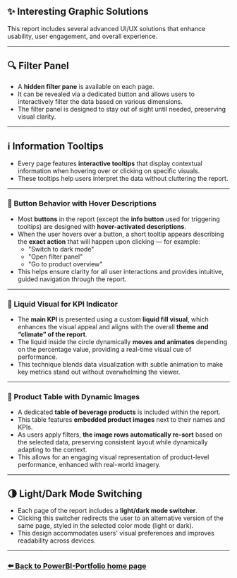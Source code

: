 ## ✨ Interesting Graphic Solutions

This report includes several advanced UI/UX solutions that enhance usability, user engagement, and overall experience.

---

## 🔍 Filter Panel

- A **hidden filter pane** is available on each page.
- It can be revealed via a dedicated button and allows users to interactively filter the data based on various dimensions.
- The filter panel is designed to stay out of sight until needed, preserving visual clarity.

---

## ℹ️ Information Tooltips

- Every page features **interactive tooltips** that display contextual information when hovering over or clicking on specific visuals.
- These tooltips help users interpret the data without cluttering the report.

---

### 🔘 Button Behavior with Hover Descriptions

- Most **buttons** in the report (except the **info button** used for triggering tooltips) are designed with **hover-activated descriptions**.
- When the user hovers over a button, a short tooltip appears describing the **exact action** that will happen upon clicking — for example:
  - "Switch to dark mode"
  - "Open filter panel"
  - "Go to product overview"
- This helps ensure clarity for all user interactions and provides intuitive, guided navigation through the report.

---

### 🌊 Liquid Visual for KPI Indicator

- The **main KPI** is presented using a custom **liquid fill visual**, which enhances the visual appeal and aligns with the overall **theme and “climate” of the report**.
- The liquid inside the circle dynamically **moves and animates** depending on the percentage value, providing a real-time visual cue of performance.
- This technique blends data visualization with subtle animation to make key metrics stand out without overwhelming the viewer.

---

### 🧃 Product Table with Dynamic Images

- A dedicated **table of beverage products** is included within the report.
- This table features **embedded product images** next to their names and KPIs.
- As users apply filters, **the image rows automatically re-sort** based on the selected data, preserving consistent layout while dynamically adapting to the context.
- This allows for an engaging visual representation of product-level performance, enhanced with real-world imagery.

---

## 🌗 Light/Dark Mode Switching

- Each page of the report includes a **light/dark mode switcher**.
- Clicking this switcher redirects the user to an alternative version of the same page, styled in the selected color mode (light or dark).
- This design accommodates users' visual preferences and improves readability across devices.

---

### [⬅️ Back to PowerBI-Portfolio home page](https://github.com/oskarmarciniak/PowerBI-Portfolio)
